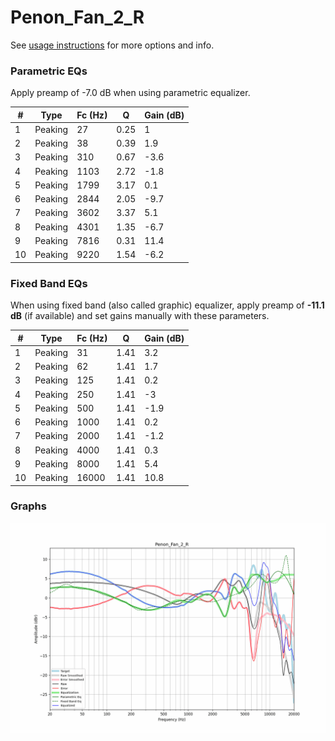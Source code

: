 # Penon_Fan_2_R
See [usage instructions](https://github.com/jaakkopasanen/AutoEq#usage) for more options and info.

### Parametric EQs
Apply preamp of -7.0 dB when using parametric equalizer.

|   # | Type    |   Fc (Hz) |    Q |   Gain (dB) |
|-----|---------|-----------|------|-------------|
|   1 | Peaking |        27 | 0.25 |         1   |
|   2 | Peaking |        38 | 0.39 |         1.9 |
|   3 | Peaking |       310 | 0.67 |        -3.6 |
|   4 | Peaking |      1103 | 2.72 |        -1.8 |
|   5 | Peaking |      1799 | 3.17 |         0.1 |
|   6 | Peaking |      2844 | 2.05 |        -9.7 |
|   7 | Peaking |      3602 | 3.37 |         5.1 |
|   8 | Peaking |      4301 | 1.35 |        -6.7 |
|   9 | Peaking |      7816 | 0.31 |        11.4 |
|  10 | Peaking |      9220 | 1.54 |        -6.2 |

### Fixed Band EQs
When using fixed band (also called graphic) equalizer, apply preamp of **-11.1 dB** (if available) and set gains manually with these parameters.

|   # | Type    |   Fc (Hz) |    Q |   Gain (dB) |
|-----|---------|-----------|------|-------------|
|   1 | Peaking |        31 | 1.41 |         3.2 |
|   2 | Peaking |        62 | 1.41 |         1.7 |
|   3 | Peaking |       125 | 1.41 |         0.2 |
|   4 | Peaking |       250 | 1.41 |        -3   |
|   5 | Peaking |       500 | 1.41 |        -1.9 |
|   6 | Peaking |      1000 | 1.41 |         0.2 |
|   7 | Peaking |      2000 | 1.41 |        -1.2 |
|   8 | Peaking |      4000 | 1.41 |         0.3 |
|   9 | Peaking |      8000 | 1.41 |         5.4 |
|  10 | Peaking |     16000 | 1.41 |        10.8 |

### Graphs
![](./Penon_Fan_2_R.png)
